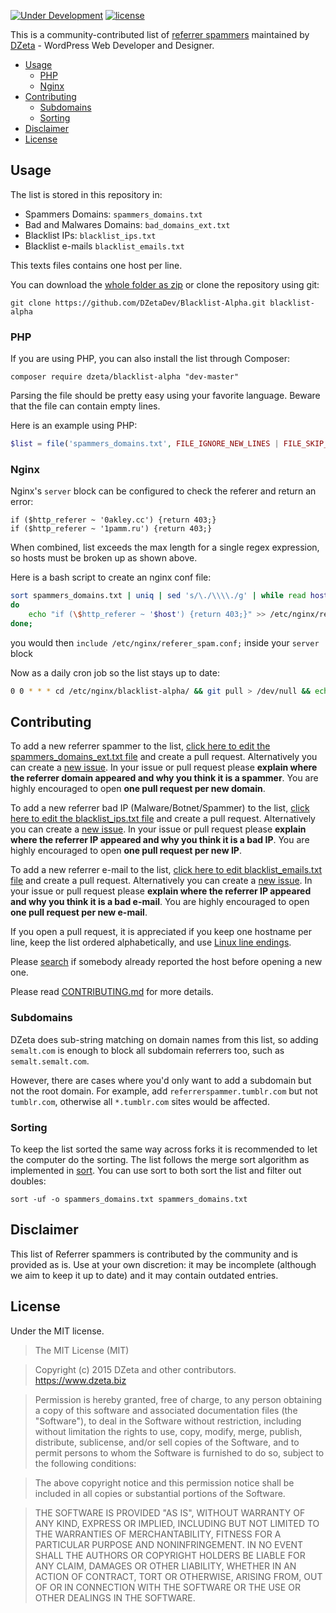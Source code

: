 [![Under Development](https://img.shields.io/badge/under-development-orange.svg)](https://github.com/DZetaDev/Blacklist-Alpha) [![license](https://img.shields.io/github/license/mashape/apistatus.svg?maxAge=2592000)]()

This is a community-contributed list of [referrer spammers](http://en.wikipedia.org/wiki/Referer_spam) maintained by [DZeta](https://dzeta.biz/) - WordPress Web Developer and Designer.

- [Usage](#usage)
    - [PHP](#php)
    - [Nginx](#nginx)
- [Contributing](#contributing)
    - [Subdomains](#subdomains)
    - [Sorting](#sorting)
- [Disclaimer](#disclaimer)
- [License](#license)

## Usage

The list is stored in this repository in:
* Spammers Domains: `spammers_domains.txt`
* Bad and Malwares Domains: `bad_domains_ext.txt`
* Blacklist IPs: `blacklist_ips.txt`
* Blacklist e-mails `blacklist_emails.txt`

This texts files contains one host per line.

You can download the [whole folder as zip](https://github.com/DZetaDev/Blacklist-Alpha/archive/master.zip) or clone the repository using git:

```
git clone https://github.com/DZetaDev/Blacklist-Alpha.git blacklist-alpha
```

### PHP

If you are using PHP, you can also install the list through Composer:

```
composer require dzeta/blacklist-alpha "dev-master"
```

Parsing the file should be pretty easy using your favorite language. Beware that the file can contain empty lines.

Here is an example using PHP:

```php
$list = file('spammers_domains.txt', FILE_IGNORE_NEW_LINES | FILE_SKIP_EMPTY_LINES);
```

### Nginx

Nginx's `server` block can be configured to check the referer and return an error:

```nginx
if ($http_referer ~ '0akley.cc') {return 403;}
if ($http_referer ~ '1pamm.ru') {return 403;}
```

When combined, list exceeds the max length for a single regex expression, so hosts must be broken up as shown above.

Here is a bash script to create an nginx conf file:
```bash
sort spammers_domains.txt | uniq | sed 's/\./\\\\./g' | while read host;
do
    echo "if (\$http_referer ~ '$host') {return 403;}" >> /etc/nginx/referer_spam.conf
done;
```

you would then `include /etc/nginx/referer_spam.conf;` inside your `server` block

Now as a daily cron job so the list stays up to date:

```bash
0 0 * * * cd /etc/nginx/blacklist-alpha/ && git pull > /dev/null && echo "" > /etc/nginx/referer_spam.conf && sort spammers_domains.txt | uniq | sed 's/\./\\\\\\\\./g' | while read host; do echo "if (\$http_referer ~ '$host') {return 403;}" >> /etc/nginx/referer_spam.conf; done; service nginx reload > /dev/null
```


## Contributing

To add a new referrer spammer to the list, [click here to edit the spammers_domains_ext.txt file](https://github.com/DZetaDev/Blacklist-Alpha/edit/master/spammers_domains.txt) and create a pull request. Alternatively you can create a [new issue](https://github.com/DZetaDev/Blacklist-Alpha/issues/new). In your issue or pull request please **explain where the referrer domain appeared and why you think it is a spammer**. You are highly encouraged to open **one pull request per new domain**.

To add a new referrer bad IP (Malware/Botnet/Spammer) to the list, [click here to edit the blacklist_ips.txt file](https://github.com/DZetaDev/Blacklist-Alpha/edit/master/blacklist_ips.txt) and create a pull request. Alternatively you can create a [new issue](https://github.com/DZetaDev/Blacklist-Alpha/issues/new). In your issue or pull request please **explain where the referrer IP appeared and why you think it is a bad IP**. You are highly encouraged to open **one pull request per new IP**.

To add a new referrer e-mail to the list, [click here to edit blacklist_emails.txt file](https://github.com/DZetaDev/Blacklist-Alpha/edit/master/blacklist_emails.txt) and create a pull request. Alternatively you can create a [new issue](https://github.com/DZetaDev/Blacklist-Alpha/issues/new). In your issue or pull request please **explain where the referrer IP appeared and why you think it is a bad e-mail**. You are highly encouraged to open **one pull request per new e-mail**.

If you open a pull request, it is appreciated if you keep one hostname per line, keep the list ordered alphabetically, and use [Linux line endings](http://en.wikipedia.org/wiki/Newline).

Please [search](https://github.com/DZetaDev/Blacklist-Alpha/issues) if somebody already reported the host before opening a new one.

Please read [CONTRIBUTING.md](CONTRIBUTING.md) for more details.

### Subdomains

DZeta does sub-string matching on domain names from this list, so adding `semalt.com` is enough to block all subdomain referrers too, such as `semalt.semalt.com`.

However, there are cases where you'd only want to add a subdomain but not the root domain. For example, add `referrerspammer.tumblr.com` but not `tumblr.com`, otherwise all `*.tumblr.com` sites would be affected.

### Sorting

To keep the list sorted the same way across forks it is recommended to let the computer do the sorting. The list follows the merge sort algorithm as implemented in [sort](https://en.wikipedia.org/wiki/Sort_(Unix)). You can use sort to both sort the list and filter out doubles:

```
sort -uf -o spammers_domains.txt spammers_domains.txt
```

## Disclaimer

This list of Referrer spammers is contributed by the community and is provided as is. Use at your own discretion: it may be incomplete (although we aim to keep it up to date) and it may contain outdated entries.

## License

Under the MIT license.

> The MIT License (MIT)

> Copyright (c) 2015 DZeta and other contributors. https://www.dzeta.biz

> Permission is hereby granted, free of charge, to any person obtaining a copy of this software and associated documentation files (the "Software"), to deal in the Software without restriction, including without limitation the rights to use, copy, modify, merge, publish, distribute, sublicense, and/or sell copies of the Software, and to permit persons to whom the Software is furnished to do so, subject to the following conditions:

> The above copyright notice and this permission notice shall be included in all copies or substantial portions of the Software.

> THE SOFTWARE IS PROVIDED "AS IS", WITHOUT WARRANTY OF ANY KIND, EXPRESS OR IMPLIED, INCLUDING BUT NOT LIMITED TO THE WARRANTIES OF MERCHANTABILITY, FITNESS FOR A PARTICULAR PURPOSE AND NONINFRINGEMENT. IN NO EVENT SHALL THE AUTHORS OR COPYRIGHT HOLDERS BE LIABLE FOR ANY CLAIM, DAMAGES OR OTHER LIABILITY, WHETHER IN AN ACTION OF CONTRACT, TORT OR OTHERWISE, ARISING FROM, OUT OF OR IN CONNECTION WITH THE SOFTWARE OR THE USE OR OTHER DEALINGS IN THE SOFTWARE.
